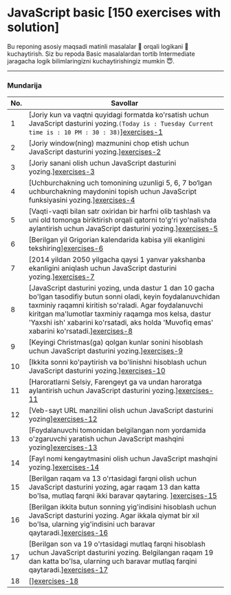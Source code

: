 # JavaScript basic [150 exercises with solution]

Bu reponing asosiy maqsadi matinli masalalar 🤔 orqali logikani 🧠 kuchaytirish. Siz bu repoda Basic masalalardan tortib Intermediate jaragacha logik bilimlaringizni kuchaytirishingiz mumkin 😇.

---

### Mundarija

| No. | Savollar                                                                                                                                                                                                                                                                                                                                                                                                                              |
| --- | ------------------------------------------------------------------------------------------------------------------------------------------------------------------------------------------------------------------------------------------------------------------------------------------------------------------------------------------------------------------------------------------------------------------------------------- |
| 1   | [Joriy kun va vaqtni quyidagi formatda ko'rsatish uchun JavaScript dasturini yozing.`(Today is : Tuesday Current time is : 10 PM : 30 : 38)`][exercises-1](https://github.com/sulaymonov2002/JavaScript-Exercises/tree/main/JavaScript-Basic-150/Exercises-1)                                                                                                                                                                         |
| 2   | [Joriy window(ning) mazmunini chop etish uchun JavaScript dasturini yozing.][exercises-2](https://github.com/sulaymonov2002/JavaScript-Exercises/tree/main/JavaScript-Basic-150/Exercises-2)                                                                                                                                                                                                                                          |
| 3   | [Joriy sanani olish uchun JavaScript dasturini yozing.][exercises-3](https://github.com/sulaymonov2002/JavaScript-Exercises/tree/main/JavaScript-Basic-150/Exercises-3)                                                                                                                                                                                                                                                               |
| 4   | [Uchburchakning uch tomonining uzunligi 5, 6, 7 bo‘lgan uchburchakning maydonini topish uchun JavaScript funksiyasini yozing.][exercises-4](https://github.com/sulaymonov2002/JavaScript-Exercises/tree/main/JavaScript-Basic-150/Exercises-4)                                                                                                                                                                                        |
| 5   | [Vaqti-vaqti bilan satr oxiridan bir harfni olib tashlash va uni old tomonga biriktirish orqali qatorni to'g'ri yo'nalishda aylantirish uchun JavaScript dasturini yozing.][exercises-5](https://github.com/sulaymonov2002/JavaScript-Exercises/tree/main/JavaScript-Basic-150/Exercises-5)                                                                                                                                           |
| 6   | [Berilgan yil Grigorian kalendarida kabisa yili ekanligini tekshiring][exercises-6](https://github.com/sulaymonov2002/JavaScript-Exercises/tree/main/JavaScript-Basic-150/Exercises-6)                                                                                                                                                                                                                                                |
| 7   | [2014 yildan 2050 yilgacha qaysi 1 yanvar yakshanba ekanligini aniqlash uchun JavaScript dasturini yozing.][exercises-7](https://github.com/sulaymonov2002/JavaScript-Exercises/tree/main/JavaScript-Basic-150/Exercises-7)                                                                                                                                                                                                           |
| 8   | [JavaScript dasturini yozing, unda dastur 1 dan 10 gacha bo'lgan tasodifiy butun sonni oladi, keyin foydalanuvchidan taxminiy raqamni kiritish so'raladi. Agar foydalanuvchi kiritgan ma'lumotlar taxminiy raqamga mos kelsa, dastur 'Yaxshi ish' xabarini ko'rsatadi, aks holda 'Muvofiq emas' xabarini ko'rsatadi.][exercises-8](https://github.com/sulaymonov2002/JavaScript-Exercises/tree/main/JavaScript-Basic-150/Exercises-8) |
| 9   | [Keyingi Christmas(ga) qolgan kunlar sonini hisoblash uchun JavaScript dasturini yozing.][exercises-9](https://github.com/sulaymonov2002/JavaScript-Exercises/tree/main/JavaScript-Basic-150/Exercises-9)                                                                                                                                                                                                                             |
| 10  | [Ikkita sonni ko'paytirish va bo'linishni hisoblash uchun JavaScript dasturini yozing.][exercises-10](https://github.com/sulaymonov2002/JavaScript-Exercises/tree/main/JavaScript-Basic-150/Exercises-10)                                                                                                                                                                                                                             |
| 11  | [Haroratlarni Selsiy, Farengeyt ga va undan haroratga aylantirish uchun JavaScript dasturini yozing.][exercises-11](https://github.com/sulaymonov2002/JavaScript-Exercises/tree/main/JavaScript-Basic-150/Exercises-11)                                                                                                                                                                                                               |
| 12  | [Veb-sayt URL manzilini olish uchun JavaScript dasturini yozing][exercises-12](https://github.com/sulaymonov2002/JavaScript-Exercises/tree/main/JavaScript-Basic-150/Exercises-12)                                                                                                                                                                                                                                                    |
| 13  | [Foydalanuvchi tomonidan belgilangan nom yordamida o'zgaruvchi yaratish uchun JavaScript mashqini yozing][exercises-13](https://github.com/sulaymonov2002/JavaScript-Exercises/tree/main/JavaScript-Basic-150/Exercises-13)                                                                                                                                                                                                           |
| 14  | [Fayl nomi kengaytmasini olish uchun JavaScript mashqini yozing.][exercises-14](https://github.com/sulaymonov2002/JavaScript-Exercises/tree/main/JavaScript-Basic-150Exercises-14)                                                                                                                                                                                                                                                    |
| 15  | [Berilgan raqam va 13 o'rtasidagi farqni olish uchun JavaScript dasturini yozing, agar raqam 13 dan katta bo'lsa, mutlaq farqni ikki baravar qaytaring. ][exercises-15](https://github.com/sulaymonov2002/JavaScript-Exercises/tree/main/JavaScript-Basic-150Exercises-15)                                                                                                                                                            |
| 16  | [Berilgan ikkita butun sonning yig'indisini hisoblash uchun JavaScript dasturini yozing. Agar ikkala qiymat bir xil bo'lsa, ularning yig'indisini uch baravar qaytaradi.][exercises-16](https://github.com/sulaymonov2002/JavaScript-Exercises/tree/main/JavaScript-Basic-150/Exercises-16)                                                                                                                                           |
| 17  | [Berilgan son va 19 o'rtasidagi mutlaq farqni hisoblash uchun JavaScript dasturini yozing. Belgilangan raqam 19 dan katta bo'lsa, ularning uch baravar mutlaq farqini qaytaradi.][exercises-17](https://github.com/sulaymonov2002/JavaScript-Exercises/tree/main/JavaScript-Basic-150/Exercises-17)                                                                                                                                   |
| 18  | [][exercises-18](https://github.com/sulaymonov2002/JavaScript-Exercises/tree/main/JavaScript-Basic-150/Exercises-18)                                                                                                                                                                                                                                                                                                                  |

